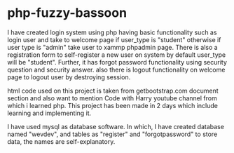 # php-fuzzy-bassoon
I have created login system using php having basic functionality such as login user and take to welcome page if user_type is "student" otherwise if user type is "admin" take user to xammp phpadmin page. There is also a registration form to self-register a new user on system by default user_type will be "student". Further, it has forgot password functionality using security question and security answer. also there is logout functionality on welcome page to logout user by destroying session.

html code used on this project is taken from getbootstrap.com document section and also want to mention Code with Harry youtube channel from which i learned php. This project has been made in 2 days which include learning and implementing it.

I have used mysql as database software. In which, I have created database named "wevdev", and tables as "register" and "forgotpassword" to store data, the names are self-explanatory.
